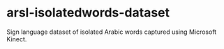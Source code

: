 # arsl-isolatedwords-dataset
Sign language dataset of isolated Arabic words captured using Microsoft Kinect.
